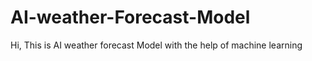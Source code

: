 # AI-weather-Forecast-Model
Hi, This is AI weather forecast Model with the help of machine learning
